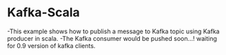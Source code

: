 # Kafka-Scala

 -This example shows how to publish a message to Kafka topic using Kafka producer in scala.
 -The Kafka consumer would be pushed soon...! waiting for 0.9 version of kafka clients.
